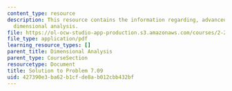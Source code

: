 ```yaml
---
content_type: resource
description: This resource contains the information regarding, advanced fluid mechanics,
  dimensional analysis.
file: https://ol-ocw-studio-app-production.s3.amazonaws.com/courses/2-25-advanced-fluid-mechanics-fall-2013/427390e3ba62b1cfde8ab012cbb432bf_MIT2_25F13_Shapi7.09_Solut.pdf
file_type: application/pdf
learning_resource_types: []
parent_title: Dimensional Analysis
parent_type: CourseSection
resourcetype: Document
title: Solution to Problem 7.09
uid: 427390e3-ba62-b1cf-de8a-b012cbb432bf
---
```

